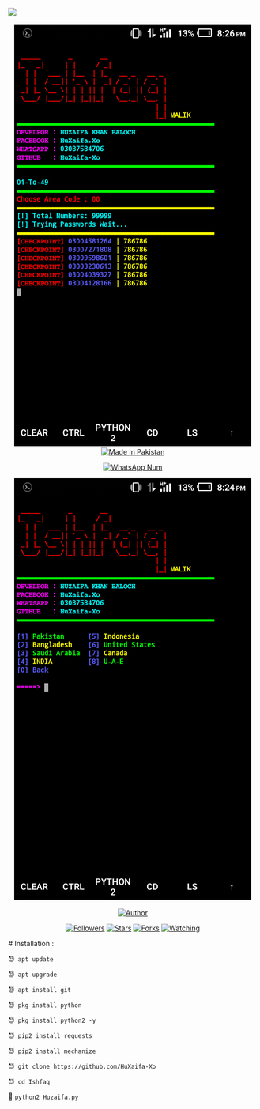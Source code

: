 ![](https://img.shields.io/badge/Huzaifa-Baloch-orange?style=for-the-badge&logo=python.svg) 
<p align="center">
<img src="S.s.png">
<a href="#"><img title="Made in Pakistan" src="https://img.shields.io/badge/MADE%20IN-Pakistan-green?colorA=%23ff0000&colorB=%23017e40&style=for-the-badge"></a>
</p>
<p align="center">
<a href="#"><img title="WhatsApp Num" src="https://img.shields.io/badge/WhatsApp%20Num-03087584706-green?colorA=%23ff0000&colorB=%23017e40&style=for-the-badge"></a>
</p>
<p align="center">
<img src="ss.png">
<p align="center">
<p align="center">
<a href="https://github.com/Huxaifa-Xo"><img title="Author" src="https://img.shields.io/badge/Author-Huzaifa-Baloch-red.svg?style=for-the-badge&logo=github"></a>
</p>
<p align="center">
<a href="https://github.com/HuXaifa-Xo/followers"><img title="Followers" src="https://img.shields.io/github/followers/HuXaifa-Xo?color=blue&style=flat-square"></a>
<a href="https://github.com/HuXaifa-Xo/Ishfaq/stargazers/"><img title="Stars" src="https://img.shields.io/github/stars/HuXaifa-Xo/Ishfaq?color=red&style=flat-square"></a>
<a href="https://github.com/HuXaifa-Xo/Ishfaq/network/members"><img title="Forks" src="https://img.shields.io/github/forks/HuXaifa-Xo/Ishfaq?color=red&style=flat-square"></a>
<a href="https://github.com/HuXaifa-Xo/Ishfaq/watchers"><img title="Watching" src="https://img.shields.io/github/watchers/HuXaifa-Xi/Ishfaq?label=Watchers&color=blue&style=flat-square"></a>
</p>
# Installation :

`😈 apt update`

`😈 apt upgrade`

`😈 apt install git`

`😈 pkg install python`

`😈 pkg install python2 -y`

`😈 pip2 install requests`

`😈 pip2 install mechanize`

`😈 git clone https://github.com/HuXaifa-Xo`

`😈 cd Ishfaq`

👾 `python2 Huzaifa.py`
